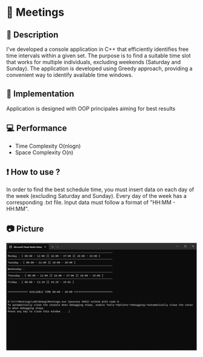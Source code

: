 # :calendar: Meetings

## :memo: Description
I've developed a console application in C++ that efficiently identifies free time intervals within a given set. 
The purpose is to find a suitable time slot that works for multiple individuals, excluding weekends (Saturday and Sunday). 
The application is developed using Greedy approach, providing a convenient way to identify available time windows.

## :robot: Implementation
Application is designed with OOP principales aiming for best results

## :computer: Performance
- Time Complexity O(nlogn)
- Space Complexity O(n)

## :exclamation: How to use ?
In order to find the best schedule time, you must insert data on each day of the week (excluding Saturday and Sunday).
Every day of the week has a corresponding .txt file.
Input data must follow a format of "HH:MM - HH:MM".

## :camera: Picture
<p align="left">
 <img src="https://github.com/Marius2504/Meetings/blob/master/pozaMeet.png" width="600">
</p>
